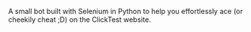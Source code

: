 A small bot built with Selenium in Python to help you effortlessly ace (or cheekily cheat ;D) on the ClickTest website.
